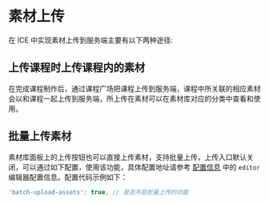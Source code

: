 # 素材上传

在 ICE 中实现素材上传到服务端主要有以下两种途径:

## 上传课程时上传课程内的素材

在完成课程制作后，通过课程广场把课程上传到服务端，课程中所关联的相应素材会以和课程一起上传到服务端，所上传在素材可以在素材库对应的分类中查看和使用。

## 批量上传素材

素材库面板上的上传按钮也可以直接上传素材，支持批量上传，上传入口默认关闭，可以通过如下配置，使用该功能，具体配置地址请参考 [配置信息](../index.md) 中的 `editor` 编辑器配置信息。配置代码示例如下：

```js
'batch-upload-assets': true, // 是否开启批量上传的功能
```
